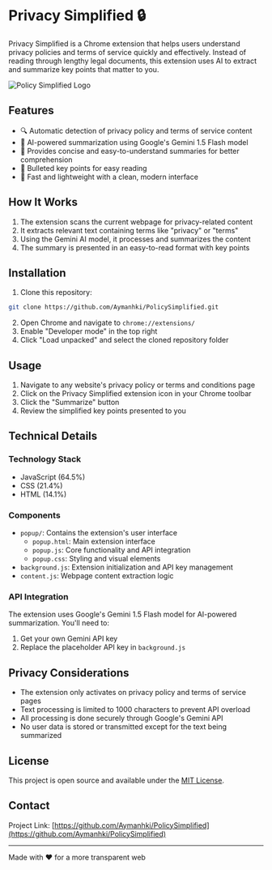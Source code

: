# Privacy Simplified 🔒

Privacy Simplified is a Chrome extension that helps users understand privacy policies and terms of service quickly and effectively. Instead of reading through lengthy legal documents, this extension uses AI to extract and summarize key points that matter to you.

![Policy Simplified Logo](https://fonts.gstatic.com/s/i/materialiconsoutlined/policy/v1/24px.svg)

## Features

- 🔍 Automatic detection of privacy policy and terms of service content
- 📝 AI-powered summarization using Google's Gemini 1.5 Flash model
- 🎯 Provides concise and easy-to-understand summaries for better comprehension
- 📌 Bulleted key points for easy reading
- 💨 Fast and lightweight with a clean, modern interface

## How It Works

1. The extension scans the current webpage for privacy-related content
2. It extracts relevant text containing terms like "privacy" or "terms"
3. Using the Gemini AI model, it processes and summarizes the content
4. The summary is presented in an easy-to-read format with key points

## Installation

1. Clone this repository:
```bash
git clone https://github.com/Aymanhki/PolicySimplified.git
```

2. Open Chrome and navigate to `chrome://extensions/`
3. Enable "Developer mode" in the top right
4. Click "Load unpacked" and select the cloned repository folder

## Usage

1. Navigate to any website's privacy policy or terms and conditions page
2. Click on the Privacy Simplified extension icon in your Chrome toolbar
3. Click the "Summarize" button
4. Review the simplified key points presented to you

## Technical Details

### Technology Stack
- JavaScript (64.5%)
- CSS (21.4%)
- HTML (14.1%)

### Components
- `popup/`: Contains the extension's user interface
  - `popup.html`: Main extension interface
  - `popup.js`: Core functionality and API integration
  - `popup.css`: Styling and visual elements
- `background.js`: Extension initialization and API key management
- `content.js`: Webpage content extraction logic

### API Integration
The extension uses Google's Gemini 1.5 Flash model for AI-powered summarization. You'll need to:
1. Get your own Gemini API key
2. Replace the placeholder API key in `background.js`

## Privacy Considerations

- The extension only activates on privacy policy and terms of service pages
- Text processing is limited to 1000 characters to prevent API overload
- All processing is done securely through Google's Gemini API
- No user data is stored or transmitted except for the text being summarized

## License

This project is open source and available under the [MIT License](LICENSE).

## Contact

Project Link: [https://github.com/Aymanhki/PolicySimplified](https://github.com/Aymanhki/PolicySimplified)

---

Made with ❤️ for a more transparent web
